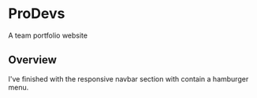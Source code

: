 # ProDevs
 A team portfolio website

## Overview
I've finished with the responsive navbar section with contain a hamburger menu.